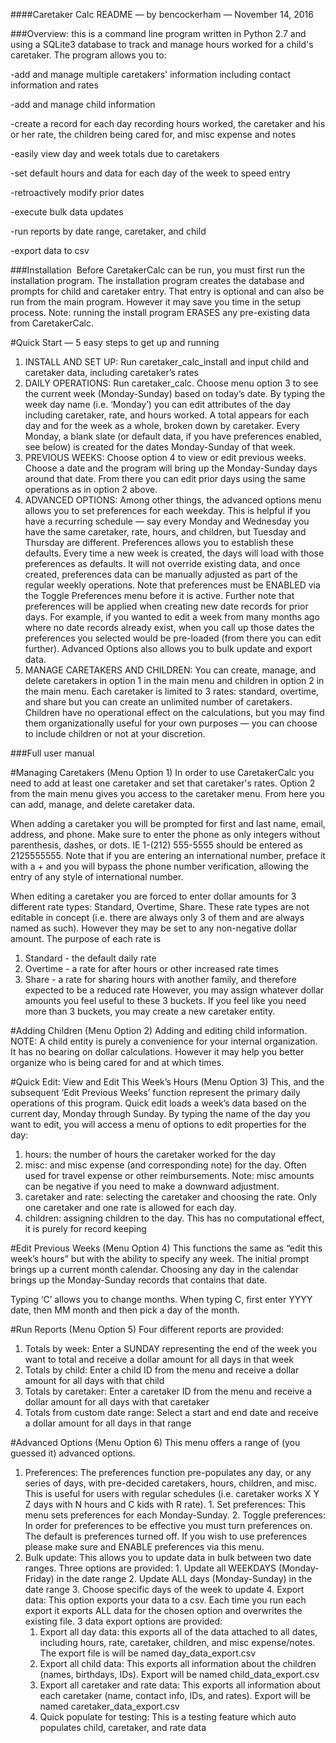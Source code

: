 ####Caretaker Calc README — by bencockerham — November 14, 2016

###Overview: this is a command line program written in Python 2.7 and using a SQLite3 database to track and manage hours worked for a child's caretaker. The program allows you to:

-add and manage multiple caretakers' information including contact information and rates

-add and manage child information

-create a record for each day recording hours worked, the caretaker and his or her rate, the children being cared for, and misc expense and notes

-easily view day and week totals due to caretakers

-set default hours and data for each day of the week to speed entry

-retroactively modify prior dates 

-execute bulk data updates

-run reports by date range, caretaker, and child

-export data to csv

###Installation 
Before CaretakerCalc can be run, you must first run the installation program. The installation program creates the database and prompts for child and caretaker entry. That entry is optional and can also be run from the main program. However it may save you time in the setup process. Note: running the install program ERASES any pre-existing data from CaretakerCalc.  

#Quick Start — 5 easy steps to get up and running
  1. INSTALL AND SET UP: Run caretaker_calc_install and input child and caretaker data, including caretaker’s rates
  2. DAILY OPERATIONS: Run caretaker_calc.  Choose menu option 3 to see the current week (Monday-Sunday) based on today’s date.  By typing the week day name (i.e. ‘Monday’) you can edit attributes of the day including caretaker, rate, and hours worked.  A total appears for each day and for the week as a whole, broken down by caretaker.  Every Monday, a blank slate (or default data, if you have preferences enabled, see below) is created for the dates Monday-Sunday of that week.
  3. PREVIOUS WEEKS: Choose option 4 to view or edit previous weeks.  Choose a date and the program will bring up the Monday-Sunday days around that date.  From there you can edit prior days using the same operations as in option 2 above.
  4.  ADVANCED OPTIONS: Among other things, the advanced options menu allows you to set preferences for each weekday.  This is helpful if you have a recurring schedule — say every Monday and Wednesday you have the same caretaker, rate, hours, and children, but Tuesday and Thursday are different.  Preferences allows you to establish these defaults.  Every time a new week is created, the days will load with those preferences as defaults.  It will not override existing data, and once created, preferences data can be manually adjusted as part of the regular weekly operations.  Note that preferences must be ENABLED via the Toggle Preferences menu before it is active.  Further note that preferences will be applied when creating new date records for prior days.  For example, if you wanted to edit a week from many months ago where no date records already exist, when you call up those dates the preferences you selected would be pre-loaded (from there you can edit further).  Advanced Options also allows you to bulk update and export data.
  5.  MANAGE CARETAKERS AND CHILDREN: You can create, manage, and delete caretakers in option 1 in the main menu and children in option 2 in the main menu.  Each caretaker is limited to 3 rates: standard, overtime, and share but you can create an unlimited number of caretakers.  Children have no operational effect on the calculations, but you may find them organizationally useful for your own purposes — you can choose to include children or not at your discretion.


###Full user manual

#Managing Caretakers (Menu Option 1)
In order to use CaretakerCalc you need to add at least one caretaker and set that caretaker's rates. Option 2 from the main menu gives you access to the caretaker menu. From here you can add, manage, and delete caretaker data. 

When adding a caretaker you will be prompted for first and last name, email, address, and phone. Make sure to enter the phone as only integers without parenthesis, dashes, or dots. IE 1-(212) 555-5555 should be entered as 2125555555. Note that if you are entering an international number, preface it with a + and you will bypass the phone number verification, allowing the entry of any style of international number. 

When editing a caretaker you are forced to enter dollar amounts for 3 different rate types: Standard, Overtime, Share.  These rate types are not editable in concept (i.e. there are always only 3 of them and are always named as such).  However they may be set to any non-negative dollar amount.  The purpose of each rate is 
  1. Standard - the default daily rate
  2. Overtime - a rate for after hours or other increased rate times
  3. Share - a rate for sharing hours with another family, and therefore expected to be a reduced rate
However, you may assign whatever dollar amounts you feel useful to these 3 buckets.  If you feel like you need more than 3 buckets, you may create a new caretaker entity.

#Adding Children (Menu Option 2)
Adding and editing child information.  NOTE: A child entity is purely a convenience for your internal organization.  It has no bearing on dollar calculations.  However it may help you better organize who is being cared for and at which times.

#Quick Edit: View and Edit This Week’s Hours (Menu Option 3)
This, and the subsequent ‘Edit Previous Weeks’ function represent the primary daily operations of this program.  Quick edit loads a week’s data based on the current day, Monday through Sunday.  By typing the name of the day you want to edit, you will access a menu of options to edit properties for the day:
  1. hours: the number of hours the caretaker worked for the day
  2. misc: and misc expense (and corresponding note) for the day. Often used for travel expense or other reimbursements.  Note: misc amounts can be negative if you need to make a downward adjustment.
  3. caretaker and rate: selecting the caretaker and choosing the rate.  Only one caretaker and one rate is allowed for each day.
  4. children: assigning children to the day.  This has no computational effect, it is purely for record keeping

#Edit Previous Weeks (Menu Option 4)
This functions the same as “edit this week’s hours” but with the ability to specify any week.  The initial prompt brings up a current month calendar.  Choosing any day in the calendar brings up the Monday-Sunday records that contains that date.  

Typing ‘C’ allows you to change months.  When typing C, first enter YYYY date, then MM month and then pick a day of the month.

#Run Reports (Menu Option 5)
Four different reports are provided:
  1. Totals by week: Enter a SUNDAY representing the end of the week you want to total and receive a dollar amount for all days in that week
  2. Totals by child: Enter a child ID from the menu and receive a dollar amount for all days with that child
  3. Totals by caretaker: Enter a caretaker ID from the menu and receive a dollar amount for all days with that caretaker
  4. Totals from custom date range: Select a start and end date and receive a dollar amount for all days in that range 

#Advanced Options (Menu Option 6)
This menu offers a range of (you guessed it) advanced options.
  1. Preferences: The preferences function pre-populates any day, or any series of days, with pre-decided caretakers, hours, children, and misc.  This is useful for users with regular schedules (i.e. caretaker works X Y Z days with N hours and C kids with R rate).
    1. Set preferences: This menu sets preferences for each Monday-Sunday.
    2. Toggle preferences: In order for preferences to be effective you must turn preferences on.  The default is preferences turned off.  If you wish to use preferences please make sure and ENABLE preferences via this menu.
  2. Bulk update: This  allows you to update data in bulk between two date ranges.  Three options are provided:
    1. Update all WEEKDAYS (Monday-Friday) in the date range
    2. Update ALL days (Monday-Sunday) in the date range
    3. Choose specific days of the week to update
    4. Export data: This option exports your data to a csv.  Each time you run each export it exports ALL data for the chosen option and overwrites the existing file. 3 data export options are provided:
      1. Export all day data: this exports all of the data attached to all dates, including hours, rate, caretaker, children, and misc expense/notes.  The export file is will be named day_data_export.csv
      2. Export all child data: This exports all information about the children (names, birthdays, IDs).  Export will be named child_data_export.csv
      3. Export all caretaker and rate data: This exports all information about each caretaker (name, contact info, IDs, and rates).  Export will be named caretaker_data_export.csv
      4. Quick populate for testing: This is a testing feature which auto populates child, caretaker, and rate data
		





